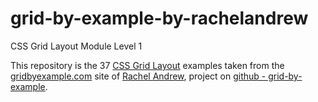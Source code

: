 # grid-by-example-by-rachelandrew

CSS Grid Layout Module Level 1

This repository is the 37 [CSS Grid Layout]() examples taken from the
[gridbyexample.com](https://gridbyexample.com/) site of
[Rachel Andrew](https://github.com/rachelandrew), project on
[github - grid-by-example](https://github.com/rachelandrew/grid-by-example).